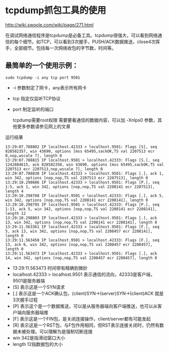 # tcpdump抓包工具的使用

http://wiki.swoole.com/wiki/page/271.html

在调试网络通信程序是tcpdump是必备工具。tcpdump很强大，可以看到网络通信的每个细节。如TCP，可以看到3次握手，PUSH/ACK数据推送，close4次挥手，全部细节。包括每一次网络收包的字节数，时间等。

## 最简单的一个使用示例：

```
sudo tcpdump -i any tcp port 9501
```

- -i 参数制定了网卡，any表示所有网卡
- tcp 指定仅监听TCP协议
- port 制定监听的端口

    tcpdump需要root权限
    需要要看通信的数据内容，可以加 -Xnlps0 参数，其他更多参数请参见网上的文章

运行结果

``` 
13:29:07.788802 IP localhost.42333 > localhost.9501: Flags [S], seq 828582357, win 43690, options [mss 65495,sackOK,TS val 2207513 ecr 0,nop,wscale 7], length 0
13:29:07.788815 IP localhost.9501 > localhost.42333: Flags [S.], seq 1242884615, ack 828582358, win 43690, options [mss 65495,sackOK,TS val 2207513 ecr 2207513,nop,wscale 7], length 0
13:29:07.788830 IP localhost.42333 > localhost.9501: Flags [.], ack 1, win 342, options [nop,nop,TS val 2207513 ecr 2207513], length 0
13:29:10.298686 IP localhost.42333 > localhost.9501: Flags [P.], seq 1:5, ack 1, win 342, options [nop,nop,TS val 2208141 ecr 2207513], length 4
13:29:10.298708 IP localhost.9501 > localhost.42333: Flags [.], ack 5, win 342, options [nop,nop,TS val 2208141 ecr 2208141], length 0
13:29:10.298795 IP localhost.9501 > localhost.42333: Flags [P.], seq 1:13, ack 5, win 342, options [nop,nop,TS val 2208141 ecr 2208141], length 12
13:29:10.298803 IP localhost.42333 > localhost.9501: Flags [.], ack 13, win 342, options [nop,nop,TS val 2208141 ecr 2208141], length 0
13:29:11.563361 IP localhost.42333 > localhost.9501: Flags [F.], seq 5, ack 13, win 342, options [nop,nop,TS val 2208457 ecr 2208141], length 0
13:29:11.563450 IP localhost.9501 > localhost.42333: Flags [F.], seq 13, ack 6, win 342, options [nop,nop,TS val 2208457 ecr 2208457], length 0
13:29:11.563473 IP localhost.42333 > localhost.9501: Flags [.], ack 14, win 342, options [nop,nop,TS val 2208457 ecr 2208457], length 0
```

- 13:29:11.563473 时间带有精确到微妙
- localhost.42333 > localhost.9501 表示通信的流向，42333是客户端，9501是服务器端
- [S] 表示这是一个SYN请求
- [.] 表示这是一个ACK确认包，(client)SYN->(server)SYN->(client)ACK 就是3次握手过程
- [P] 表示这个是一个数据推送，可以是从服务器端向客户端推送，也可以从客户端向服务器端推
- [F] 表示这是一个FIN包，是关闭连接操作，client/server都有可能发起
- [R] 表示这是一个RST包，与F包作用相同，但RST表示连接关闭时，仍然有数据未被处理。可以理解为是强制切断连接
- win 342是指滑动窗口大小
- length 12指数据包的大小

